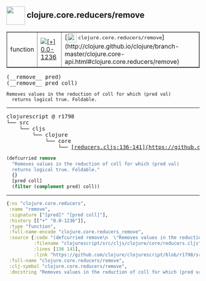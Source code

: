 ## <img width="48px" valign="middle" src="http://i.imgur.com/Hi20huC.png"> clojure.core.reducers/remove

 <table border="1">
<tr>
<td>function</td>
<td><a href="https://github.com/cljsinfo/api-refs/tree/0.0-1236"><img valign="middle" alt="[+] 0.0-1236" src="https://img.shields.io/badge/+-0.0--1236-lightgrey.svg"></a> </td>
<td>
[<img height="24px" valign="middle" src="http://i.imgur.com/1GjPKvB.png"> <samp>clojure.core.reducers/remove</samp>](http://clojure.github.io/clojure/branch-master/clojure.core-api.html#clojure.core.reducers/remove)
</td>
</tr>
</table>

 <samp>
(__remove__ pred)<br>
(__remove__ pred coll)<br>
</samp>

```
Removes values in the reduction of coll for which (pred val)
  returns logical true. Foldable.
```

---

 <pre>
clojurescript @ r1798
└── src
    └── cljs
        └── clojure
            └── core
                └── <ins>[reducers.cljs:136-141](https://github.com/clojure/clojurescript/blob/r1798/src/cljs/clojure/core/reducers.cljs#L136-L141)</ins>
</pre>

```clj
(defcurried remove
  "Removes values in the reduction of coll for which (pred val)
  returns logical true. Foldable."
  {}
  [pred coll]
  (filter (complement pred) coll))
```


---

```clj
{:ns "clojure.core.reducers",
 :name "remove",
 :signature ["[pred]" "[pred coll]"],
 :history [["+" "0.0-1236"]],
 :type "function",
 :full-name-encode "clojure.core.reducers_remove",
 :source {:code "(defcurried remove\n  \"Removes values in the reduction of coll for which (pred val)\n  returns logical true. Foldable.\"\n  {}\n  [pred coll]\n  (filter (complement pred) coll))",
          :filename "clojurescript/src/cljs/clojure/core/reducers.cljs",
          :lines [136 141],
          :link "https://github.com/clojure/clojurescript/blob/r1798/src/cljs/clojure/core/reducers.cljs#L136-L141"},
 :full-name "clojure.core.reducers/remove",
 :clj-symbol "clojure.core.reducers/remove",
 :docstring "Removes values in the reduction of coll for which (pred val)\n  returns logical true. Foldable."}

```
